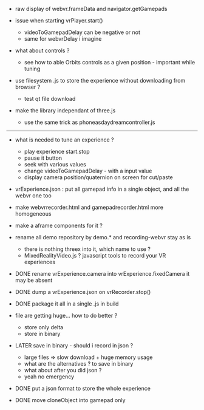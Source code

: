 - raw display of webvr.frameData and navigator.getGamepads
- issue when starting vrPlayer.start()
  - videoToGamepadDelay can be negative or not
  - same for webvrDelay i imagine
- what about controls ?
  - see how to able Orbits controls as a given position - important while tuning

- use filesystem .js to store the experience without downloading from browser ?
  - test qt file download
- make the library independant of three.js
  - use the same trick as phoneasdaydreamcontroller.js

----------------

- what is needed to tune an experience ?
  - play experience start.stop
  - pause it button
  - seek with various values
  - change videoToGamepadDelay - with a input value
  - display camera position/quaternion on screen for cut/paste
- vrExperience.json : put all gamepad info in a single object, and all the webvr one too
- make webvrrecorder.html and gamepadrecorder.html more homogeneous
- make a aframe components for it ?

- rename all demo repository by demo.* and recording-webvr stay as is
  - there is nothing threex into it, which name to use ?
  - MixedRealityVideo.js ? javascript tools to record your VR experiences

- DONE rename vrExperience.camera into vrExperience.fixedCamera it may be absent
- DONE dump a vrExperience.json on vrRecorder.stop()
- DONE package it all in a single .js in build
- file are getting huge... how to do better ?
  - store only delta
  - store in binary
- LATER save in binary - should i record in json ?
  - large files => slow download + huge memory usage
  - what are the alternatives ? to save in binary
  - what about after you did json ?
  - yeah no emergency

- DONE put a json format to store the whole experience
- DONE move cloneObject into gamepad only

